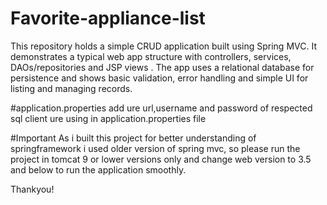 # Favorite-appliance-list
This repository holds a simple CRUD application built using Spring MVC. It demonstrates a typical web app structure with controllers, services, DAOs/repositories and JSP views . The app uses a relational database for persistence and shows basic validation, error handling and simple UI for listing and managing records.

#application.properties
add ure url,username and password of respected sql client ure using in application.properties file

#Important
As i built this project for better understanding of springframework i used older version of spring mvc, so please run the project in tomcat 9 or lower versions only and change web version to 3.5 and below to run the application smoothly.

Thankyou!
